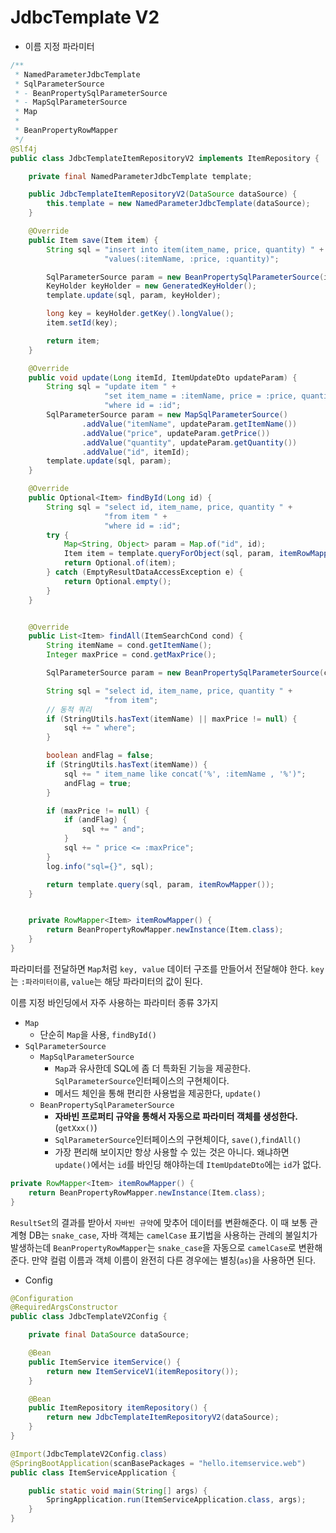 # JdbcTemplate V2

- 이름 지정 파라미터
```java
/**
 * NamedParameterJdbcTemplate
 * SqlParameterSource
 * - BeanPropertySqlParameterSource
 * - MapSqlParameterSource
 * Map
 *
 * BeanPropertyRowMapper
 */
@Slf4j
public class JdbcTemplateItemRepositoryV2 implements ItemRepository {

    private final NamedParameterJdbcTemplate template;

    public JdbcTemplateItemRepositoryV2(DataSource dataSource) {
        this.template = new NamedParameterJdbcTemplate(dataSource);
    }

    @Override
    public Item save(Item item) {
        String sql = "insert into item(item_name, price, quantity) " +
                     "values(:itemName, :price, :quantity)";

        SqlParameterSource param = new BeanPropertySqlParameterSource(item);
        KeyHolder keyHolder = new GeneratedKeyHolder();
        template.update(sql, param, keyHolder);

        long key = keyHolder.getKey().longValue();
        item.setId(key);

        return item;
    }

    @Override
    public void update(Long itemId, ItemUpdateDto updateParam) {
        String sql = "update item " +
                     "set item_name = :itemName, price = :price, quantity = :quantity " +
                     "where id = :id";
        SqlParameterSource param = new MapSqlParameterSource()
                .addValue("itemName", updateParam.getItemName())
                .addValue("price", updateParam.getPrice())
                .addValue("quantity", updateParam.getQuantity())
                .addValue("id", itemId);
        template.update(sql, param);
    }

    @Override
    public Optional<Item> findById(Long id) {
        String sql = "select id, item_name, price, quantity " +
                     "from item " +
                     "where id = :id";
        try {
            Map<String, Object> param = Map.of("id", id);
            Item item = template.queryForObject(sql, param, itemRowMapper());
            return Optional.of(item);
        } catch (EmptyResultDataAccessException e) {
            return Optional.empty();
        }
    }


    @Override
    public List<Item> findAll(ItemSearchCond cond) {
        String itemName = cond.getItemName();
        Integer maxPrice = cond.getMaxPrice();

        SqlParameterSource param = new BeanPropertySqlParameterSource(cond);

        String sql = "select id, item_name, price, quantity " +
                     "from item";
        // 동적 쿼리
        if (StringUtils.hasText(itemName) || maxPrice != null) {
            sql += " where";
        }

        boolean andFlag = false;
        if (StringUtils.hasText(itemName)) {
            sql += " item_name like concat('%', :itemName , '%')";
            andFlag = true;
        }

        if (maxPrice != null) {
            if (andFlag) {
                sql += " and";
            }
            sql += " price <= :maxPrice";
        }
        log.info("sql={}", sql);

        return template.query(sql, param, itemRowMapper());
    }


    private RowMapper<Item> itemRowMapper() {
        return BeanPropertyRowMapper.newInstance(Item.class);
    }
}
```
파라미터를 전달하면 `Map`처럼 `key, value` 데이터 구조를 만들어서 전달해야 한다. `key`는 `:파라미터이름`, `value`는 해당 파라미터의 값이 된다.

이름 지정 바인딩에서 자주 사용하는 파라미터 종류 3가지
- `Map`
  - 단순히 `Map`을 사용, `findById()`
- `SqlParameterSource`
  - `MapSqlParameterSource`
    - `Map`과 유사한데 SQL에 좀 더 특화된 기능을 제공한다. `SqlParameterSource`인터페이스의 구현체이다.
    - 메서드 체인을 통해 편리한 사용법을 제공한다, `update()`
  - `BeanPropertySqlParameterSource`
    - **자바빈 프로퍼티 규약을 통해서 자동으로 파라미터 객체를 생성한다.**(`getXxx()`)
    - `SqlParameterSource`인터페이스의 구현체이다, `save()`,`findAll()`
    - 가장 편리해 보이지만 항상 사용할 수 있는 것은 아니다. 왜냐하면 `update()`에서는 `id`를 바인딩 해야하는데 `ItemUpdateDto`에는 `id`가 없다.
```java
private RowMapper<Item> itemRowMapper() {
    return BeanPropertyRowMapper.newInstance(Item.class);
}
```
`ResultSet`의 결과를 받아서 `자바빈 규약`에 맞추어 데이터를 변환해준다. 이 때 보통 관계형 DB는 `snake_case`, 자바 객체는 `camelCase` 표기법을 사용하는
관례의 불일치가 발생하는데 `BeanPropertyRowMapper`는 `snake_case`을 자동으로 `camelCase`로 변환해준다. 만약 컬럼 이름과 객체 이름이 완전히 다른 경우에는 별칭(`as`)을 사용하면 된다.

- Config
```java
@Configuration
@RequiredArgsConstructor
public class JdbcTemplateV2Config {

    private final DataSource dataSource;

    @Bean
    public ItemService itemService() {
        return new ItemServiceV1(itemRepository());
    }

    @Bean
    public ItemRepository itemRepository() {
        return new JdbcTemplateItemRepositoryV2(dataSource);
    }
}
```
```java
@Import(JdbcTemplateV2Config.class)
@SpringBootApplication(scanBasePackages = "hello.itemservice.web")
public class ItemServiceApplication {

    public static void main(String[] args) {
        SpringApplication.run(ItemServiceApplication.class, args);
    }
}
```